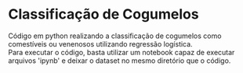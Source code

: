 # Classificação de Cogumelos
 Código em python realizando a classificação de cogumelos como comestíveis ou venenosos utilizando regressão logística.\
 Para executar o código, basta utilizar um notebook capaz de executar arquivos 'ipynb' e deixar o dataset no mesmo diretório que o código.
